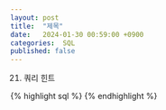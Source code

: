 ```yaml
---
layout: post
title:  "제목"
date:   2024-01-30 00:59:00 +0900
categories:  SQL
published: false
---
```


21. 쿼리 힌트

{% highlight sql %}
{% endhighlight %}